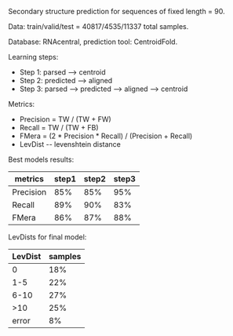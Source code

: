 Secondary structure prediction for sequences of fixed length = 90.

Data: train/valid/test = 40817/4535/11337 total samples.

Database: RNAcentral, prediction tool: CentroidFold.

Learning steps:

  * Step 1: parsed --> centroid
  * Step 2: predicted --> aligned
  * Step 3: parsed --> predicted --> aligned --> centroid
  
Metrics:
  * Precision = TW / (TW + FW)
  * Recall = TW / (TW + FB)
  * FMera = (2 * Precision * Recall) / (Precision + Recall)
  * LevDist -- levenshtein distance

Best models results:

| metrics 	| step1 | step2	| step3 |
|---------	|-----	|-----	|-----	|
| Precision | 85% 	| 85%  	| 95%  	|
| Recall  	| 89% 	| 90% 	| 83%  	|
| FMera    	| 86%  	| 87%  	| 88% 	|

LevDists for final model:

| LevDist | samples |
|---------|---------|
| 0       |   18%   |
| 1-5     |   22%   |
| 6-10    |   27%   |
| >10     |   25%   |
| error   |   8%    |
